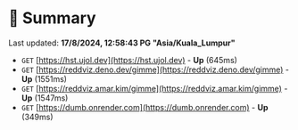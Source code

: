 # 📖 Summary
Last updated: **17/8/2024, 12:58:43 PG "Asia/Kuala_Lumpur"**

- `GET` [https://hst.ujol.dev](https://hst.ujol.dev) - **Up** (645ms)
- `GET` [https://reddviz.deno.dev/gimme](https://reddviz.deno.dev/gimme) - **Up** (1551ms)
- `GET` [https://reddviz.amar.kim/gimme](https://reddviz.amar.kim/gimme) - **Up** (1547ms)
- `GET` [https://dumb.onrender.com](https://dumb.onrender.com) - **Up** (349ms)
